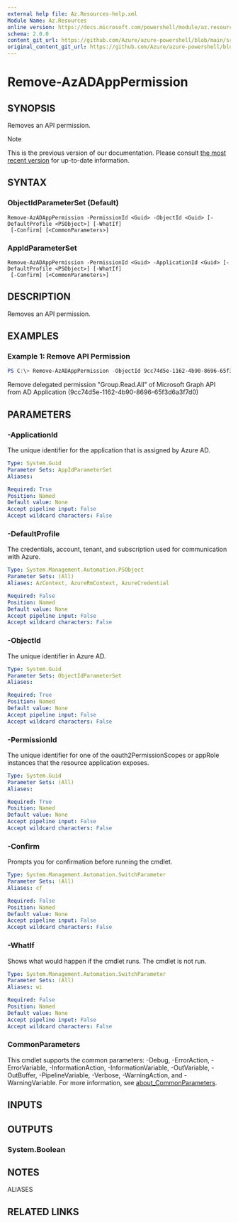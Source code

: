 ```yaml
---
external help file: Az.Resources-help.xml
Module Name: Az.Resources
online version: https://docs.microsoft.com/powershell/module/az.resources/remove-azadapppermission
schema: 2.0.0
content_git_url: https://github.com/Azure/azure-powershell/blob/main/src/Resources/Resources/help/Remove-AzADAppPermission.md
original_content_git_url: https://github.com/Azure/azure-powershell/blob/main/src/Resources/Resources/help/Remove-AzADAppPermission.md
---
```


# Remove-AzADAppPermission

## SYNOPSIS
Removes an API permission.

> [!NOTE]
>This is the previous version of our documentation. Please consult [the most recent version](/powershell/module/az.resources/remove-azadapppermission) for up-to-date information.

## SYNTAX

### ObjectIdParameterSet (Default)
```
Remove-AzADAppPermission -PermissionId <Guid> -ObjectId <Guid> [-DefaultProfile <PSObject>] [-WhatIf]
 [-Confirm] [<CommonParameters>]
```

### AppIdParameterSet
```
Remove-AzADAppPermission -PermissionId <Guid> -ApplicationId <Guid> [-DefaultProfile <PSObject>] [-WhatIf]
 [-Confirm] [<CommonParameters>]
```

## DESCRIPTION
Removes an API permission.

## EXAMPLES

### Example 1: Remove API Permission
```powershell
PS C:\> Remove-AzADAppPermission -ObjectId 9cc74d5e-1162-4b90-8696-65f3d6a3f7d0 -PermissionId 5f8c59db-677d-491f-a6b8-5f174b11ec1d
```

Remove delegated permission "Group.Read.All" of Microsoft Graph API from AD Application (9cc74d5e-1162-4b90-8696-65f3d6a3f7d0)

## PARAMETERS

### -ApplicationId
The unique identifier for the application that is assigned by Azure AD.

```yaml
Type: System.Guid
Parameter Sets: AppIdParameterSet
Aliases:

Required: True
Position: Named
Default value: None
Accept pipeline input: False
Accept wildcard characters: False
```

### -DefaultProfile
The credentials, account, tenant, and subscription used for communication with Azure.

```yaml
Type: System.Management.Automation.PSObject
Parameter Sets: (All)
Aliases: AzContext, AzureRmContext, AzureCredential

Required: False
Position: Named
Default value: None
Accept pipeline input: False
Accept wildcard characters: False
```

### -ObjectId
The unique identifier in Azure AD.

```yaml
Type: System.Guid
Parameter Sets: ObjectIdParameterSet
Aliases:

Required: True
Position: Named
Default value: None
Accept pipeline input: False
Accept wildcard characters: False
```

### -PermissionId
The unique identifier for one of the oauth2PermissionScopes or appRole instances that the resource application exposes.

```yaml
Type: System.Guid
Parameter Sets: (All)
Aliases:

Required: True
Position: Named
Default value: None
Accept pipeline input: False
Accept wildcard characters: False
```

### -Confirm
Prompts you for confirmation before running the cmdlet.

```yaml
Type: System.Management.Automation.SwitchParameter
Parameter Sets: (All)
Aliases: cf

Required: False
Position: Named
Default value: None
Accept pipeline input: False
Accept wildcard characters: False
```

### -WhatIf
Shows what would happen if the cmdlet runs.
The cmdlet is not run.

```yaml
Type: System.Management.Automation.SwitchParameter
Parameter Sets: (All)
Aliases: wi

Required: False
Position: Named
Default value: None
Accept pipeline input: False
Accept wildcard characters: False
```

### CommonParameters
This cmdlet supports the common parameters: -Debug, -ErrorAction, -ErrorVariable, -InformationAction, -InformationVariable, -OutVariable, -OutBuffer, -PipelineVariable, -Verbose, -WarningAction, and -WarningVariable. For more information, see [about_CommonParameters](http://go.microsoft.com/fwlink/?LinkID=113216).

## INPUTS

## OUTPUTS

### System.Boolean

## NOTES

ALIASES

## RELATED LINKS
